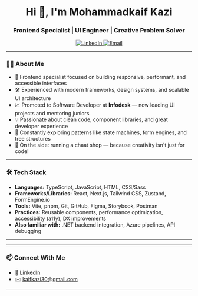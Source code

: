 <h1 align="center">Hi 👋, I'm Mohammadkaif Kazi</h1>
<h3 align="center">Frontend Specialist | UI Engineer | Creative Problem Solver</h3>

<p align="center">
  <a href="https://www.linkedin.com/in/mohammadkaifkazi/" target="_blank">
    <img alt="LinkedIn" src="https://img.shields.io/badge/LinkedIn-blue?style=flat&logo=linkedin&logoColor=white">
  </a>
  <a href="mailto:kaifkazi30@gmail.com">
    <img alt="Email" src="https://img.shields.io/badge/Email-kaifkazi30@gmail.com-red?style=flat&logo=gmail&logoColor=white">
  </a>
</p>

---

### 👨‍💻 About Me

- 🎯 Frontend specialist focused on building responsive, performant, and accessible interfaces  
- 🛠️ Experienced with modern frameworks, design systems, and scalable UI architecture  
- 📈 Promoted to Software Developer at **Infodesk** — now leading UI projects and mentoring juniors  
- 💡 Passionate about clean code, component libraries, and great developer experience  
- 🧪 Constantly exploring patterns like state machines, form engines, and tree structures  
- 🍲 On the side: running a chaat shop — because creativity isn't just for code!

---

### 🛠️ Tech Stack

- **Languages:** TypeScript, JavaScript, HTML, CSS/Sass  
- **Frameworks/Libraries:** React, Next.js, Tailwind CSS, Zustand, FormEngine.io  
- **Tools:** Vite, pnpm, Git, GitHub, Figma, Storybook, Postman  
- **Practices:** Reusable components, performance optimization, accessibility (a11y), DX improvements  
- **Also familiar with:** .NET backend integration, Azure pipelines, API debugging

---

<!-- ### 📊 GitHub Stats

<p align="center">
  <img src="https://github-readme-stats.vercel.app/api?username=FIDIFZINATION&show_icons=true&theme=radical" alt="GitHub stats" />
  <br/>
  <img src="https://streak-stats.demolab.com?user=FIDIFZINATION&theme=radical" alt="GitHub streaks"/>
</p> -->

---

### 📫 Connect With Me

- 💼 [LinkedIn](https://www.linkedin.com/in/mohammadkaifkazi/)
- ✉️ kaifkazi30@gmail.com

---

<!-- Optional fun line -->
<!-- 🎨 Turning designs into delightful UI — and chaat into delightfully spicy evenings 😄 -->
